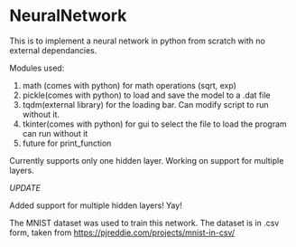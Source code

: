 # NeuralNetwork

This is to implement a neural network in python from scratch with no external dependancies.

Modules used:
  1. math (comes with python)
    for math operations (sqrt, exp)
  2. pickle(comes with python)
    to load and save the model to a .dat file
  3. tqdm(external library)
    for the loading bar. Can modify script to run without it.
  4. tkinter(comes with python)
    for gui to select the file to load
    the program can run without it
  5. future for print_function
  
Currently supports only one hidden layer. Working on support for multiple layers.

*UPDATE*

Added support for multiple hidden layers! Yay!

The MNIST dataset was used to train this network.
The dataset is in .csv form, taken from https://pjreddie.com/projects/mnist-in-csv/
